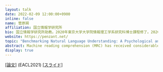 ```yaml
---
layout: talk
date: 2022-02-09 12:00:00+0900
inline: false
name: 菅原朔
affiliation: 国立情報学研究所
bio: 国立情報学研究所助教。2020年東京大学大学院情報理工学系研究科博士課程修了。2020年より現職。
website: https://penzant.net/
topic: "Benchmarking Natural Language Understanding: A Psychological and Philosophical Perspective?"
abstract: Machine reading comprehension (MRC) has received considerable attention as a benchmark for natural language understanding. However, the conventional task design of MRC lacks explainability beyond the model interpretation, i.e., reading comprehension by a model cannot be explained in human terms. To this end, this talk provides a theoretical basis for the design of MRC datasets based on psychology as well as psychometrics, and summarizes it in terms of the prerequisites for benchmarking MRC. The talk may also include our recent (a little bit philosophical) discussion on language understanding and its evaluation.
display: true
---
```


[[論文]](https://aclanthology.org/2021.eacl-main.137/) (EACL2021) [[スライド]](https://penzant.net/files/nlp_colloquium_20220209_sugawara.pdf)
